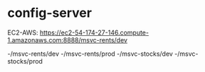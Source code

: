 # config-server

EC2-AWS: https://ec2-54-174-27-146.compute-1.amazonaws.com:8888/msvc-rents/dev

-/msvc-rents/dev
-/msvc-rents/prod
-/msvc-stocks/dev
-/msvc-stocks/prod
